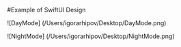 #Example of SwiftUI Design

![DayMode] (/Users/igorarhipov/Desktop/DayMode.png)

![NightMode] (/Users/igorarhipov/Desktop/NightMode.png)
